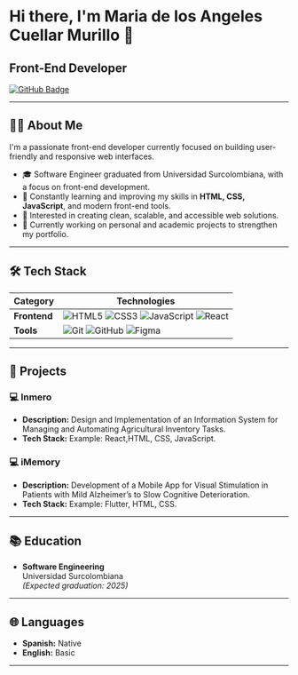 # Hi there, I'm Maria de los Angeles Cuellar Murillo 👋

## Front-End Developer

[![GitHub Badge](https://img.shields.io/badge/-GitHub-181717?style=flat-square&logo=github&logoColor=white)]([https://github.com/Mangel59](https://github.com/Mangel59))  
<!-- Agrega aquí tu LinkedIn o correo si lo deseas -->

---

## 👩‍💻 About Me

I'm a passionate front-end developer currently focused on building user-friendly and responsive web interfaces.

- 🎓 Software Engineer graduated from Universidad Surcolombiana, with a focus on front-end development.
- 🌱 Constantly learning and improving my skills in **HTML, CSS, JavaScript**, and modern front-end tools.
- 🔧 Interested in creating clean, scalable, and accessible web solutions.
- 📌 Currently working on personal and academic projects to strengthen my portfolio.

---

## 🛠️ Tech Stack

| Category   | Technologies |
|------------|--------------|
| **Frontend** | ![HTML5](https://img.shields.io/badge/HTML5-E34F26?style=flat-square&logo=html5&logoColor=white) ![CSS3](https://img.shields.io/badge/CSS3-1572B6?style=flat-square&logo=css3&logoColor=white) ![JavaScript](https://img.shields.io/badge/JavaScript-F7DF1E?style=flat-square&logo=javascript&logoColor=black) ![React](https://img.shields.io/badge/React-61DAFB?style=flat-square&logo=react&logoColor=black) |
| **Tools** | ![Git](https://img.shields.io/badge/Git-F05032?style=flat-square&logo=git&logoColor=white) ![GitHub](https://img.shields.io/badge/GitHub-181717?style=flat-square&logo=github&logoColor=white) ![Figma](https://img.shields.io/badge/Figma-F24E1E?style=flat-square&logo=figma&logoColor=white) |

---

## 📂 Projects

### 💻 Inmero
- **Description:** Design and Implementation of an Information System for Managing and Automating Agricultural Inventory Tasks.
- **Tech Stack:** Example: React,HTML, CSS, JavaScript.

### 💻 iMemory
- **Description:** Development of a Mobile App for Visual Stimulation in Patients with Mild Alzheimer’s to Slow Cognitive Deterioration.
- **Tech Stack:** Example: Flutter, HTML, CSS.

---

## 📚 Education

- **Software Engineering**  
  Universidad Surcolombiana  
  *(Expected graduation: 2025)*

---

## 🌐 Languages

- **Spanish:** Native  
- **English:** Basic  

---

<!-- Puedes agregar más secciones como certificados, estadísticas de GitHub o contacto -->

